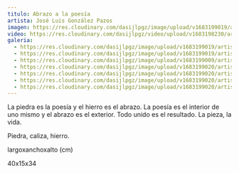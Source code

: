 ```yaml
---
titulo: Abrazo a la poesía
artista: José Luis González Pazos
imagen: https://res.cloudinary.com/dasijlpgz/image/upload/v1683199019/artistas/Jos%C3%A9%20Luis%20Gonz%C3%A1lez%20Pazos/obra6/P1050626.jpg
video: https://res.cloudinary.com/dasijlpgz/video/upload/v1683198230/artistas/Jos%C3%A9%20Luis%20Gonz%C3%A1lez%20Pazos/obra6/project.mp4
galeria:
  - https://res.cloudinary.com/dasijlpgz/image/upload/v1683199019/artistas/Jos%C3%A9%20Luis%20Gonz%C3%A1lez%20Pazos/obra6/P1050626.jpg
  - https://res.cloudinary.com/dasijlpgz/image/upload/v1683199019/artistas/Jos%C3%A9%20Luis%20Gonz%C3%A1lez%20Pazos/obra6/P1050628.jpg
  - https://res.cloudinary.com/dasijlpgz/image/upload/v1683199009/artistas/Jos%C3%A9%20Luis%20Gonz%C3%A1lez%20Pazos/obra6/P1050624.jpg
  - https://res.cloudinary.com/dasijlpgz/image/upload/v1683199020/artistas/Jos%C3%A9%20Luis%20Gonz%C3%A1lez%20Pazos/obra6/P1050635.jpg
  - https://res.cloudinary.com/dasijlpgz/image/upload/v1683199020/artistas/Jos%C3%A9%20Luis%20Gonz%C3%A1lez%20Pazos/obra6/P1050637.jpg
  - https://res.cloudinary.com/dasijlpgz/image/upload/v1683199020/artistas/Jos%C3%A9%20Luis%20Gonz%C3%A1lez%20Pazos/obra6/P1050631.jpg
  - https://res.cloudinary.com/dasijlpgz/image/upload/v1683199020/artistas/Jos%C3%A9%20Luis%20Gonz%C3%A1lez%20Pazos/obra6/P1050630.jpg
---
```

La piedra es la poesía y el hierro es el abrazo. La poesía es el interior de uno mismo y el abrazo es el exterior. Todo unido es el resultado. La pieza, la vida. 

P﻿iedra, caliza, hierro.

l﻿argoxanchoxalto (cm)

4﻿0x15x34
